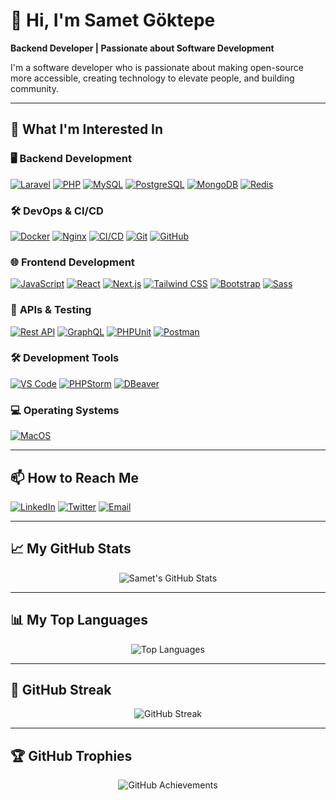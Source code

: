 # 👋 Hi, I'm Samet Göktepe

**Backend Developer | Passionate about Software Development**

I'm a software developer who is passionate about making open-source more accessible, creating technology to elevate people, and building community.

---

## 👀 What I'm Interested In

### 🖥️ **Backend Development**
[![Laravel](https://img.shields.io/badge/Laravel-FF2D20?logo=laravel&logoColor=white)](https://laravel.com)
[![PHP](https://img.shields.io/badge/PHP-777BB4?logo=php&logoColor=white)](https://www.php.net)
[![MySQL](https://img.shields.io/badge/MySQL-4479A1?logo=mysql&logoColor=white)](https://www.mysql.com)
[![PostgreSQL](https://img.shields.io/badge/PostgreSQL-336791?logo=postgresql&logoColor=white)](https://www.postgresql.org)
[![MongoDB](https://img.shields.io/badge/MongoDB-47A248?logo=mongodb&logoColor=white)](https://www.mongodb.com)
[![Redis](https://img.shields.io/badge/Redis-DC382D?logo=redis&logoColor=white)](https://redis.io)

### 🛠️ **DevOps & CI/CD**
[![Docker](https://img.shields.io/badge/Docker-2496ED?logo=docker&logoColor=white)](https://www.docker.com)
[![Nginx](https://img.shields.io/badge/Nginx-269539?logo=nginx&logoColor=white)](https://www.nginx.com)
[![CI/CD](https://img.shields.io/badge/CI/CD-000000?logo=ci/cd&logoColor=white)](https://en.wikipedia.org/wiki/CI/CD)
[![Git](https://img.shields.io/badge/Git-F05032?logo=git&logoColor=white)](https://git-scm.com)
[![GitHub](https://img.shields.io/badge/GitHub-181717?logo=github&logoColor=white)](https://github.com)

### 🌐 **Frontend Development**
[![JavaScript](https://img.shields.io/badge/JavaScript-F7DF1E?logo=javascript&logoColor=black)](https://www.javascript.com)
[![React](https://img.shields.io/badge/React-61DAFB?logo=react&logoColor=white)](https://reactjs.org)
[![Next.js](https://img.shields.io/badge/Next.js-000000?logo=next.js&logoColor=white)](https://nextjs.org)
[![Tailwind CSS](https://img.shields.io/badge/Tailwind_CSS-38B2AC?logo=tailwind-css&logoColor=white)](https://tailwindcss.com)
[![Bootstrap](https://img.shields.io/badge/Bootstrap-7952B3?logo=bootstrap&logoColor=white)](https://getbootstrap.com)
[![Sass](https://img.shields.io/badge/Sass-CC6699?logo=sass&logoColor=white)](https://sass-lang.com)

### 🔗 **APIs & Testing**
[![Rest API](https://img.shields.io/badge/Rest_API-000000?logo=rest-api&logoColor=white)](https://restfulapi.net)
[![GraphQL](https://img.shields.io/badge/GraphQL-E10098?logo=graphql&logoColor=white)](https://graphql.org)
[![PHPUnit](https://img.shields.io/badge/PHPUnit-4856A3?logo=phpunit&logoColor=white)](https://phpunit.de)
[![Postman](https://img.shields.io/badge/Postman-FF6C37?logo=postman&logoColor=white)](https://www.postman.com)

### 🛠️ **Development Tools**
[![VS Code](https://img.shields.io/badge/VS_Code-007ACC?logo=visual-studio-code&logoColor=white)](https://code.visualstudio.com)
[![PHPStorm](https://img.shields.io/badge/PHPStorm-000000?logo=phpstorm&logoColor=white)](https://www.jetbrains.com/phpstorm)
[![DBeaver](https://img.shields.io/badge/DBeaver-000000?logo=dbeaver&logoColor=white)](https://dbeaver.io)

### 💻 **Operating Systems**
[![MacOS](https://img.shields.io/badge/MacOS-000000?logo=macos&logoColor=white)](https://www.apple.com/macos)

---

## 📫 How to Reach Me
[![LinkedIn](https://img.shields.io/badge/LinkedIn-0077B5?logo=linkedin&logoColor=white)](https://www.linkedin.com/in/samet-g%C3%B6ktepe-419932215/)
[![Twitter](https://img.shields.io/badge/Twitter-1DA1F2?logo=twitter&logoColor=white)](https://x.com/samet74goktepe)
[![Email](https://img.shields.io/badge/Email-D14836?logo=gmail&logoColor=white)](mailto:sametgoktepe74@gmail.com)

---

## 📈 My GitHub Stats
<p align="center">
  <img src="https://github-readme-stats.vercel.app/api?username=sametgoktepe&show_icons=true&theme=radical" alt="Samet's GitHub Stats" />
</p>

---

## 📊 My Top Languages
<p align="center">
  <img src="https://github-readme-stats.vercel.app/api/top-langs/?username=sametgoktepe&layout=compact&theme=radical" alt="Top Languages" />
</p>

---

## 🚀 GitHub Streak
<p align="center">
  <img src="http://github-readme-streak-stats.herokuapp.com?user=sametgoktepe&theme=radical&hide_border=true" alt="GitHub Streak" />
</p>

---

## 🏆 GitHub Trophies
<p align="center">
  <img src="https://github-profile-trophy.vercel.app/?username=sametgoktepe&theme=radical&no-bg=true&no-frame=true" alt="GitHub Achievements" />
</p>
